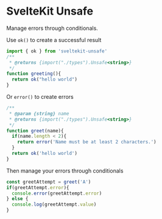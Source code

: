 # SvelteKit Unsafe

Manage errors through conditionals.

Use `ok()` to create a successful result

```js
import { ok } from 'sveltekit-unsafe'
/**
 * @returns {import("./types").Unsafe<string>}
 */
function greeting(){
  return ok("hello world")
}
```

Or `error()` to create errors

```js
/**
 * @param {string} name
 * @returns {import("./types").Unsafe<string>}
 */
function greet(name){
  if(name.length < 2){
    return error('Name must be at least 2 characters.')
  }
  return ok('hello world')
}
```

Then manage your errors through conditionals

```js
const greetAttempt = greet('A')
if(greetAttempt.error){
  console.error(greetAttempt.error)
} else {
  console.log(greetAttempt.value)
}
```